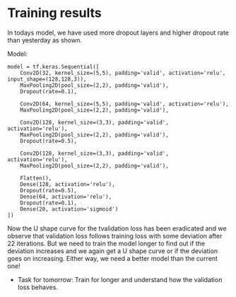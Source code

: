 # Training results

In todays model, we have used more dropout layers and higher dropout rate than yesterday as shown. 

Model:
```
model = tf.keras.Sequential([
    Conv2D(32, kernel_size=(5,5), padding='valid', activation='relu', input_shape=(128,128,3)),
    MaxPooling2D(pool_size=(2,2), padding='valid'),
    Dropout(rate=0.1),

    Conv2D(64, kernel_size=(5,5), padding='valid', activation='relu'),
    MaxPooling2D(pool_size=(2,2), padding='valid'),

    Conv2D(128, kernel_size=(3,3), padding='valid', activation='relu'),
    MaxPooling2D(pool_size=(2,2), padding='valid'),
    Dropout(rate=0.5),
    
    Conv2D(128, kernel_size=(3,3), padding='valid', activation='relu'),
    MaxPooling2D(pool_size=(2,2), padding='valid'),

    Flatten(),
    Dense(128, activation='relu'),
    Dropout(rate=0.5),
    Dense(64, activation='relu'),
    Dropout(rate=0.1),
    Dense(20, activation='sigmoid')
])
```
Now the U shape curve for the tvalidation loss has been eradicated and we observe that validation loss follows training loss with some deviation after 22 iterations. But we need to train the model longer to find out if the deviation increases and we again get a U shape curve or if the deviation goes on increasing. Either way, we need a better model than the current one! 

- Task for tomorrow: Train for longer and understand how the validation loss behaves.